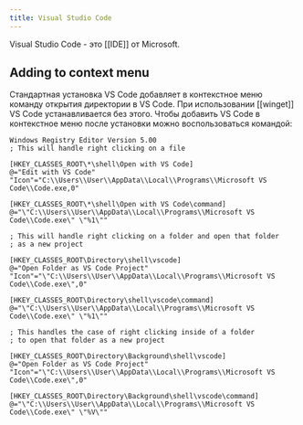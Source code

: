```yaml
---
title: Visual Studio Code
---
```

Visual Studio Code - это [[IDE]] от Microsoft.
## Adding to context menu
Стандартная установка VS Code добавляет в контекстное меню команду открытия директории в VS Code. При использовании [[winget]] VS Code устанавливается без этого. Чтобы добавить VS Code в контекстное меню после установки можно воспользоваться командой:

```
Windows Registry Editor Version 5.00
; This will handle right clicking on a file

[HKEY_CLASSES_ROOT\*\shell\Open with VS Code]
@="Edit with VS Code"
"Icon"="C:\\Users\\User\\AppData\\Local\\Programs\\Microsoft VS Code\\Code.exe,0"

[HKEY_CLASSES_ROOT\*\shell\Open with VS Code\command]
@="\"C:\\Users\\User\\AppData\\Local\\Programs\\Microsoft VS Code\\Code.exe\" \"%1\""

; This will handle right clicking on a folder and open that folder
; as a new project

[HKEY_CLASSES_ROOT\Directory\shell\vscode]
@="Open Folder as VS Code Project"
"Icon"="\"C:\\Users\\User\\AppData\\Local\\Programs\\Microsoft VS Code\\Code.exe\",0"

[HKEY_CLASSES_ROOT\Directory\shell\vscode\command]
@="\"C:\\Users\\User\\AppData\\Local\\Programs\\Microsoft VS Code\\Code.exe\" \"%1\""

; This handles the case of right clicking inside of a folder
; to open that folder as a new project

[HKEY_CLASSES_ROOT\Directory\Background\shell\vscode]
@="Open Folder as VS Code Project"
"Icon"="\"C:\\Users\\User\\AppData\\Local\\Programs\\Microsoft VS Code\\Code.exe\",0"

[HKEY_CLASSES_ROOT\Directory\Background\shell\vscode\command]
@="\"C:\\Users\\User\\AppData\\Local\\Programs\\Microsoft VS Code\\Code.exe\" \"%V\""
```